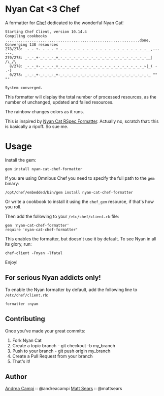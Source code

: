 Nyan Cat <3 Chef
================

A formatter for [Chef](http://opscode.com) dedicated to the wonderful Nyan Cat!

    Starting Chef Client, version 10.14.4
    Compiling cookbooks
    .............................................................done.
    Converging 138 resources
    278/278: _-_-_+-_-_-_-_+_-_-_-_-_-_-_-_-_-_-_-_-_-_-_-_-_-_-_-_-__,------,
    270/278: _-_-_+-_-_-_-_+_-_-_-_-_-_-_-_-_-_-_-_-_-_-_-_-_-_-_-_-__|  /\_/\
      8/278: _-_-_+-_-_-_-_+_-_-_-_-_-_-_-_-_-_-_-_-_-_-_-_-_-_-_-_~|_( - .-)
      0/278: _-_-_+-_-_-_-_+-_-_-_-_-_-_-_-_-_-_-_-_-_-_-_-_-_-_-_-_-_ ""  ""

    System converged.

This formatter will display the total number of processed resources, as the
number of unchanged, updated and failed resources.

The rainbow changes colors as it runs.

This is inspired by [Nyan Cat RSpec Formatter](https://github.com/mattsears/nyan-cat-formatter).
Actually no, scratch that: this is basically a ripoff. So sue me.

Usage
=====

Install the gem:

    gem install nyan-cat-chef-formatter

If you are using Omnibus Chef you need to specify the full path to the `gem`
binary:

    /opt/chef/embedded/bin/gem install nyan-cat-chef-formatter

Or write a cookbook to install it using the `chef_gem` resource, if that's
how you roll.

Then add the following to your `/etc/chef/client.rb` file:

    gem 'nyan-cat-chef-formatter'
    require 'nyan-cat-chef-formatter'

This enables the formatter, but doesn't use it by default. To see Nyan in all its
glory, run:

    chef-client -Fnyan -lfatal

Enjoy!

For serious Nyan addicts only!
------------------------------

To enable the Nyan formatter by default, add the following line to
`/etc/chef/client.rb`:

    formatter :nyan

Contributing
----------

Once you've made your great commits:

1. Fork Nyan Cat
2. Create a topic branch - git checkout -b my_branch
3. Push to your branch - git push origin my_branch
4. Create a Pull Request from your branch
5. That's it!

Author
----------
[Andrea Campi](https://www.github.com/andreacampi) :: @andreacampi
[Matt Sears](https://wwww.mattsears.com) :: @mattsears
